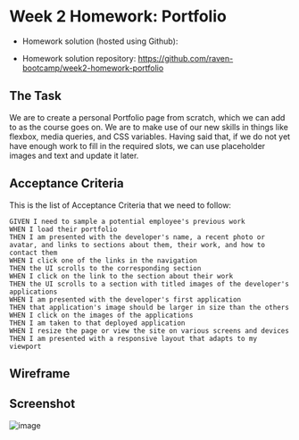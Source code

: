 # Week 2 Homework: Portfolio

 - Homework solution (hosted using Github):
   
 - Homework solution repository:
   https://github.com/raven-bootcamp/week2-homework-portfolio

## The Task
We are to create a personal Portfolio page from scratch, which we can add to as the course goes on.
We are to make use of our new skills in things like flexbox, media queries, and CSS variables.
Having said that, if we do not yet have enough work to fill in the required slots, we can use placeholder images and text and update it later.

## Acceptance Criteria
This is the list of Acceptance Criteria that we need to follow:
```
GIVEN I need to sample a potential employee's previous work
WHEN I load their portfolio
THEN I am presented with the developer's name, a recent photo or avatar, and links to sections about them, their work, and how to contact them
WHEN I click one of the links in the navigation
THEN the UI scrolls to the corresponding section
WHEN I click on the link to the section about their work
THEN the UI scrolls to a section with titled images of the developer's applications
WHEN I am presented with the developer's first application
THEN that application's image should be larger in size than the others
WHEN I click on the images of the applications
THEN I am taken to that deployed application
WHEN I resize the page or view the site on various screens and devices
THEN I am presented with a responsive layout that adapts to my viewport
```
## Wireframe

## Screenshot
![image](assets/images/)
